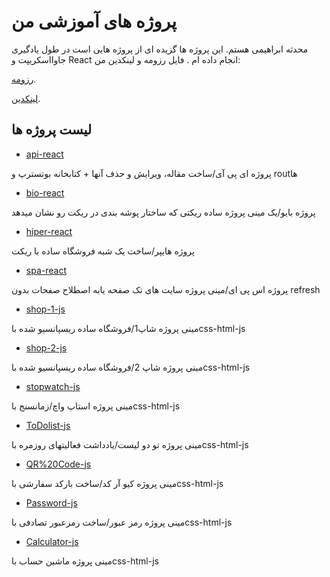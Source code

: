 # پروژه های آموزشی من
محدثه ابراهیمی هستم. این پروژه ها گزیده ای از پروژه هایی است در طول یادگیری جاوااسکریپت و React انجام داده ام
.
فایل رزومه و لینکدین من:

[رزومه](https://***.pdf).

[لینکدین](https://linkedi.com/mohadeseeb).

## لیست پروژه ها


* [api-react](https://github.com/mohadeseebrahimi/projects-to-learn/tree/main/api-react)

پروژه ای پی آی/ساخت مقاله، ویرایش و حذف آنها + کتابخانه بوتسترپ و routها 

* [bio-react](https://github.com/mohadeseebrahimi/projects-to-learn/tree/main/bio-react)

پروژه بایو/یک مینی پروژه ساده ریکتی که ساختار پوشه بندی در ریکت رو نشان میدهد

* [hiper-react](https://github.com/mohadeseebrahimi/projects-to-learn/tree/main/hiper-react)

پروژه هایپر/ساخت یک شبه فروشگاه ساده با ریکت

* [spa-react](https://github.com/mohadeseebrahimi/projects-to-learn/tree/main/spa-react)

پروژه اس پی ای/مینی پروژه سایت های تک صفحه یابه اصطلاح صفحات بدون refresh 

* [shop-1-js](https://github.com/mohadeseebrahimi/projects-to-learn/tree/main/shop1-js/shop1)

مینی پروژه شاپ1/فروشگاه ساده ریسپانسیو شده باcss-html-js

* [shop-2-js](https://github.com/mohadeseebrahimi/projects-to-learn/tree/main/shop2-js/shop2)

مینی پروژه شاپ 2/فروشگاه ساده ریسپانسیو شده باcss-html-js

* [stopwatch-js](https://github.com/mohadeseebrahimi/projects-to-learn/tree/main/stopwatch-js/Stopwatch)

مینی پروژه استاپ واچ/زمانسنج باcss-html-js 

* [ToDolist-js](https://github.com/mohadeseebrahimi/projects-to-learn/tree/main/ToDo%20list-js/To%20Do%20List)

مینی پروژه تو دو لیست/یادداشت فعالیتهای روزمره باcss-html-js

* [QR%20Code-js](https://github.com/mohadeseebrahimi/projects-to-learn/tree/main/QR%20Code-js/QR%20Code%20Generator)

مینی پروژه کیو آر کد/ساخت بارکد سفارشی باcss-html-js

* [Password-js](https://github.com/mohadeseebrahimi/projects-to-learn/tree/main/Password-js/Password%20Generator)

مینی پروژه رمز عبور/ساخت رمزعبور تصادفی باcss-html-js

* [Calculator-js](https://github.com/mohadeseebrahimi/projects-to-learn/tree/main/Password-js/Calculator-js/Calculator)

مینی پروژه ماشین حساب باcss-html-js
